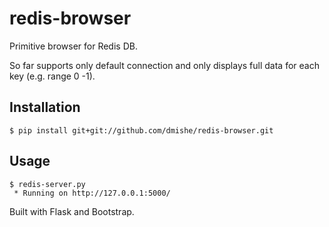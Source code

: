 # redis-browser

Primitive browser for Redis DB.

So far supports only default connection and only displays full data for each key (e.g. range 0 -1).

## Installation

    $ pip install git+git://github.com/dmishe/redis-browser.git
    
## Usage

    $ redis-server.py 
     * Running on http://127.0.0.1:5000/


Built with Flask and Bootstrap.